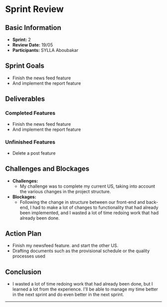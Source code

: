 # Sprint Review

## Basic Information

- **Sprint:** 2
- **Review Date:** 19/05
- **Participants:** SYLLA Aboubakar

## Sprint Goals

- Finish the news feed feature
- And implement the report feature

## Deliverables

### Completed Features

- Finish the news feed feature
- And implement the report feature

### Unfinished Features

- Delete a post feature

## Challenges and Blockages

- **Challenges:**
  - My challenge was to complete my current US, taking into account the various changes in the project structure.
- **Blockages:**
  - Following the change in structure between our front-end and back-end, I had to make a lot of changes to functionality that had already been implemented, and I wasted a lot of time redoing work that had already been done.

## Action Plan

- Finish my newsfeed feature. and start the other US.
- Drafting documents such as the provisional schedule or the quality processes used

## Conclusion

- I wasted a lot of time redoing work that had already been done, but I learned a lot from the experience. I'll be able to manage my time better in the next sprint and do even better in the next sprint.

---
